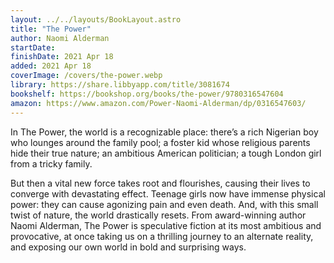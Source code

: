 ```yaml
---
layout: ../../layouts/BookLayout.astro
title: "The Power"
author: Naomi Alderman
startDate:
finishDate: 2021 Apr 18
added: 2021 Apr 18
coverImage: /covers/the-power.webp
library: https://share.libbyapp.com/title/3081674
bookshelf: https://bookshop.org/books/the-power/9780316547604
amazon: https://www.amazon.com/Power-Naomi-Alderman/dp/0316547603/
---
```


In The Power, the world is a recognizable place: there’s a rich Nigerian boy who lounges around the family pool; a foster kid whose religious parents hide their true nature; an ambitious American politician; a tough London girl from a tricky family.

But then a vital new force takes root and flourishes, causing their lives to converge with devastating effect. Teenage girls now have immense physical power: they can cause agonizing pain and even death. And, with this small twist of nature, the world drastically resets. From award-winning author Naomi Alderman, The Power is speculative fiction at its most ambitious and provocative, at once taking us on a thrilling journey to an alternate reality, and exposing our own world in bold and surprising ways.

<!-- ### Notes & Highlights -->
